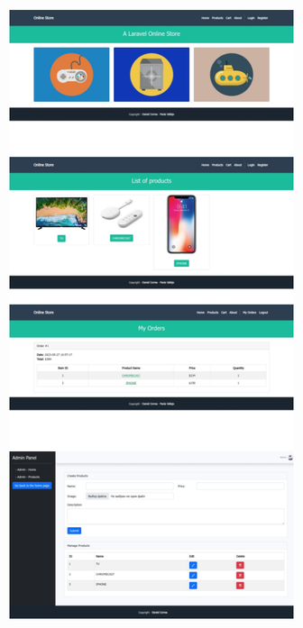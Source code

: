 ![onlineStore](https://raw.githubusercontent.com/Criziz21/onlineStore/master/onlineStore-img1.jpeg)
![onlineStore](https://raw.githubusercontent.com/Criziz21/onlineStore/master/onlineStore-img2.jpeg)
![onlineStore](https://raw.githubusercontent.com/Criziz21/onlineStore/master/onlineStore-img3.jpeg)
![onlineStore](https://raw.githubusercontent.com/Criziz21/onlineStore/master/onlineStore-img4.jpeg)